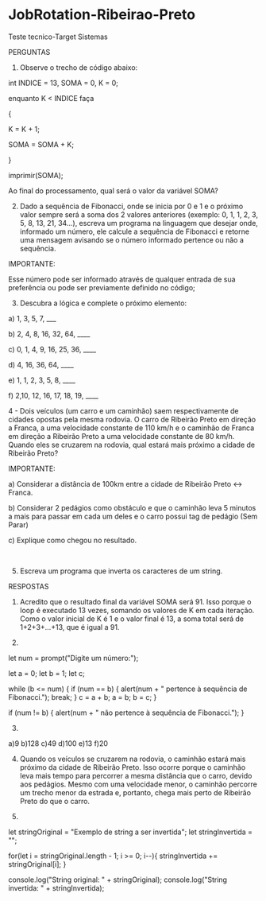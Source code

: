# JobRotation-Ribeirao-Preto
Teste tecnico-Target Sistemas

PERGUNTAS
1) Observe o trecho de código abaixo:

int INDICE = 13, SOMA = 0, K = 0;

enquanto K < INDICE faça

{

K = K + 1;

SOMA = SOMA + K;

}

imprimir(SOMA);



Ao final do processamento, qual será o valor da variável SOMA?



2) Dado a sequência de Fibonacci, onde se inicia por 0 e 1 e o próximo valor sempre será a soma dos 2 valores anteriores (exemplo: 0, 1, 1, 2, 3, 5, 8, 13, 21, 34...), escreva um programa na linguagem que desejar onde, informado um número, ele calcule a sequência de Fibonacci e retorne uma mensagem avisando se o número informado pertence ou não a sequência.



IMPORTANTE:

Esse número pode ser informado através de qualquer entrada de sua preferência ou pode ser previamente definido no código;



3) Descubra a lógica e complete o próximo elemento:



a) 1, 3, 5, 7, ___

b) 2, 4, 8, 16, 32, 64, ____

c) 0, 1, 4, 9, 16, 25, 36, ____

d) 4, 16, 36, 64, ____

e) 1, 1, 2, 3, 5, 8, ____

f) 2,10, 12, 16, 17, 18, 19, ____



4 - Dois veículos (um carro e um caminhão) saem respectivamente de cidades opostas pela mesma rodovia. O carro de Ribeirão Preto em direção a Franca, a uma velocidade constante de 110 km/h e o caminhão de Franca em direção a Ribeirão Preto a uma velocidade constante de 80 km/h. Quando eles se cruzarem na rodovia, qual estará mais próximo a cidade de Ribeirão Preto?



IMPORTANTE:

a) Considerar a distância de 100km entre a cidade de Ribeirão Preto <-> Franca.

b) Considerar 2 pedágios como obstáculo e que o caminhão leva 5 minutos a mais para passar em cada um deles e o carro possui tag de pedágio (Sem Parar)

c) Explique como chegou no resultado.

 

5) Escreva um programa que inverta os caracteres de um string.


RESPOSTAS

01) Acredito que o resultado final da variável SOMA será 91. Isso porque o loop é executado 13 vezes, somando os valores de K em cada iteração. Como o valor inicial de K é 1 e o valor final é 13, a soma total será de 1+2+3+...+13, que é igual a 91.

2) 
let num = prompt("Digite um número:");

let a = 0;
let b = 1;
let c;

while (b <= num) {
  if (num == b) {
    alert(num + " pertence à sequência de Fibonacci.");
    break;
  }
  c = a + b;
  a = b;
  b = c;
}

if (num != b) {
  alert(num + " não pertence à sequência de Fibonacci.");
}

03)
a)9
b)128
c)49
d)100
e)13
f)20

04) Quando os veículos se cruzarem na rodovia, o caminhão estará mais próximo da cidade de Ribeirão Preto. Isso ocorre porque o caminhão leva mais tempo para percorrer a mesma distância que o carro, devido aos pedágios. Mesmo com uma velocidade menor, o caminhão percorre um trecho menor da estrada e, portanto, chega mais perto de Ribeirão Preto do que o carro.


05)
let stringOriginal = "Exemplo de string a ser invertida";
let stringInvertida = "";

for(let i = stringOriginal.length - 1; i >= 0; i--){
    stringInvertida += stringOriginal[i];
}

console.log("String original: " + stringOriginal);
console.log("String invertida: " + stringInvertida);







